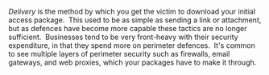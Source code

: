 _Delivery_ is the method by which you get the victim to download your initial access package.  This used to be as simple as sending a link or attachment, but as defences have become more capable these tactics are no longer sufficient.  Businesses tend to be very front-heavy with their security expenditure, in that they spend more on perimeter defences.  It's common to see multiple layers of perimeter security such as firewalls, email gateways, and web proxies, which your packages have to make it through.